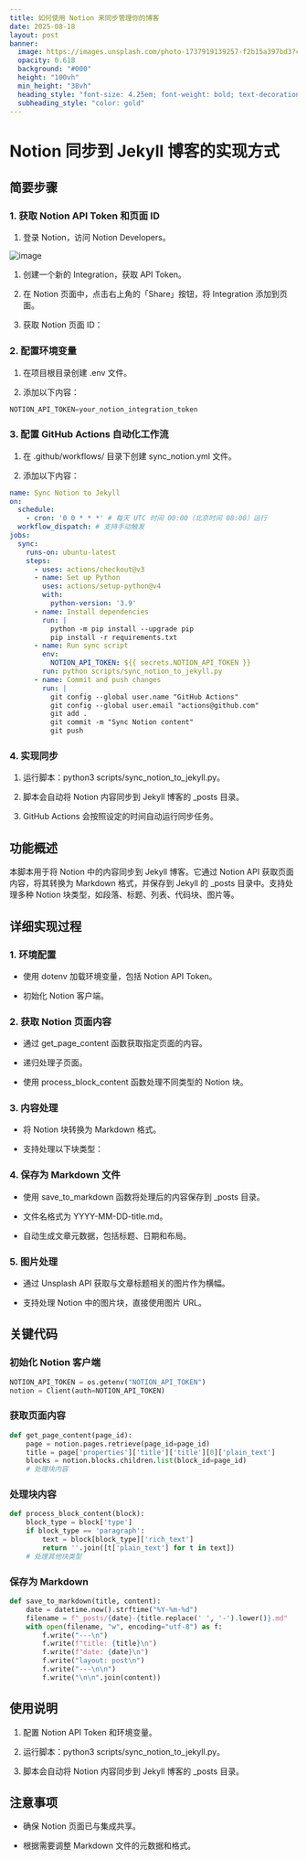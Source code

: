 ```yaml
---
title: 如何使用 Notion 来同步管理你的博客
date: 2025-08-18
layout: post
banner:
  image: https://images.unsplash.com/photo-1737919139257-f2b15a397bd3?crop=entropy&cs=tinysrgb&fit=max&fm=jpg&ixid=M3w2OTIwMzJ8MHwxfHJhbmRvbXx8fHx8fHx8fDE3NTU1NDg1NzR8&ixlib=rb-4.1.0&q=80&w=1080
  opacity: 0.618
  background: "#000"
  height: "100vh"
  min_height: "38vh"
  heading_style: "font-size: 4.25em; font-weight: bold; text-decoration: underline"
  subheading_style: "color: gold"
---
```


# Notion 同步到 Jekyll 博客的实现方式

## 简要步骤

### 1. 获取 Notion API Token 和页面 ID

1. 登录 Notion，访问 Notion Developers。

![image](https://prod-files-secure.s3.us-west-2.amazonaws.com/a7a0cc5a-89b9-4cda-8686-1fba0ca52f40/d19c1afe-dea5-4312-9333-786b0ba83054/image.png?X-Amz-Algorithm=AWS4-HMAC-SHA256&X-Amz-Content-Sha256=UNSIGNED-PAYLOAD&X-Amz-Credential=ASIAZI2LB466YFLMKKUQ%2F20250818%2Fus-west-2%2Fs3%2Faws4_request&X-Amz-Date=20250818T202254Z&X-Amz-Expires=3600&X-Amz-Security-Token=IQoJb3JpZ2luX2VjEGQaCXVzLXdlc3QtMiJIMEYCIQCx41EvQdGYaOhAUHNShvcD%2FjwuVFfk%2FlxDF6ltZgFqGAIhAIOQIzzOe70lY8tsAwEJ9WFqBwiv4jJeBKX0Rm0fZ45mKogECK3%2F%2F%2F%2F%2F%2F%2F%2F%2F%2FwEQABoMNjM3NDIzMTgzODA1IgxNMR70G%2FUamOpmd88q3AOvm3I9ker%2BO5m3AhF2sEcQVadnHFT%2FkcJEcDGbpKkfNpmIgVitMEoFP41TI3sH5G0%2FKDMmsQa%2F0jGxoG0PxBW%2Bgqun%2BTummHOtCrIrf%2FvoXmXDTP8trV0Sg4T2PVbFvVrrevyPif7awWSfQ%2FuuaanJ3vT0uABTRnmbAHmK1n5IJ1nlpdRLjX%2FH%2FAx8ssrOdARiYfCHY3POZyXwnVsRJ6hMdMqsRQ8E6S1dFBL3VjdFuts%2B%2BK0jrzpiMbM8chdBRBWOLWhmzZn%2B9Y23FKLSZ8CmBu6Wjup4p1wgIXPH%2FfWsb7HOFig6ENP%2BgMfPGRDxuglL%2B0usIOVemfjBtKxRIyEmAIMpx%2BznFoV5%2FV%2FJEHf%2BuKzFTHBoaMBGQIr7oq9oQpmzUA5GrsLNb%2FfxoPawbNv8mHBcjZqAncfgyONishSUrLJUbspJTpzDLKLtyKqyoouFAswEiZ%2FtI0mOz7dN1%2B3zna%2BXT4p173XNbPuynITfLQzIiRl7WcmtciWlUBbMmd41IWnvF3wMKUkzRmKz4YR0bT%2BskDr5sXW1KVW95smGWadAeoK5kLJcXCcqrbZXluu9cbHuwCumNgu%2BNK6WJP5oYO%2BRlgPjRSNSv%2F29vgN9YYwx8xFI9Ypw11%2BRyDCIkY7FBjqkAYuU5BEa%2Frty8A9ZZw3iif7sfbpQiMZkun30%2F9yB2WfZjsinxUdA2urZdOHolNFo1a0pMR9dpy94x2vkuXrbfQmp64F8psBu%2FvWHZiUFUrpSsBI14bBoNHsW5CIFaYzEplp9njZicsLQltHEIEuv3Db97z2SN3TeFkzEMlNC1O%2BakKmvjdBBUDw51ecwmgXdH3TV5VJY4x3LG4BoF24f6dqqvTtg&X-Amz-Signature=499c1733492e68066bfd9fe875d36cba248c842a19ee9a7e0ba8d8118821153d&X-Amz-SignedHeaders=host&x-amz-checksum-mode=ENABLED&x-id=GetObject)

1. 创建一个新的 Integration，获取 API Token。

1. 在 Notion 页面中，点击右上角的「Share」按钮，将 Integration 添加到页面。

1. 获取 Notion 页面 ID：


### 2. 配置环境变量

1. 在项目根目录创建 .env 文件。

1. 添加以下内容：

```javascript
NOTION_API_TOKEN=your_notion_integration_token
```

### 3. 配置 GitHub Actions 自动化工作流

1. 在 .github/workflows/ 目录下创建 sync_notion.yml 文件。

1. 添加以下内容：

```yaml
name: Sync Notion to Jekyll
on:
  schedule:
    - cron: '0 0 * * *' # 每天 UTC 时间 00:00（北京时间 08:00）运行
  workflow_dispatch: # 支持手动触发
jobs:
  sync:
    runs-on: ubuntu-latest
    steps:
      - uses: actions/checkout@v3
      - name: Set up Python
        uses: actions/setup-python@v4
        with:
          python-version: '3.9'
      - name: Install dependencies
        run: |
          python -m pip install --upgrade pip
          pip install -r requirements.txt
      - name: Run sync script
        env:
          NOTION_API_TOKEN: ${{ secrets.NOTION_API_TOKEN }}
        run: python scripts/sync_notion_to_jekyll.py
      - name: Commit and push changes
        run: |
          git config --global user.name "GitHub Actions"
          git config --global user.email "actions@github.com"
          git add .
          git commit -m "Sync Notion content"
          git push
```

### 4. 实现同步

1. 运行脚本：python3 scripts/sync_notion_to_jekyll.py。

1. 脚本会自动将 Notion 内容同步到 Jekyll 博客的 _posts 目录。

1. GitHub Actions 会按照设定的时间自动运行同步任务。

## 功能概述

本脚本用于将 Notion 中的内容同步到 Jekyll 博客。它通过 Notion API 获取页面内容，将其转换为 Markdown 格式，并保存到 Jekyll 的 _posts 目录中。支持处理多种 Notion 块类型，如段落、标题、列表、代码块、图片等。

## 详细实现过程

### 1. 环境配置

- 使用 dotenv 加载环境变量，包括 Notion API Token。

- 初始化 Notion 客户端。

### 2. 获取 Notion 页面内容

- 通过 get_page_content 函数获取指定页面的内容。

- 递归处理子页面。

- 使用 process_block_content 函数处理不同类型的 Notion 块。

### 3. 内容处理

- 将 Notion 块转换为 Markdown 格式。

- 支持处理以下块类型：


### 4. 保存为 Markdown 文件

- 使用 save_to_markdown 函数将处理后的内容保存到 _posts 目录。

- 文件名格式为 YYYY-MM-DD-title.md。

- 自动生成文章元数据，包括标题、日期和布局。

### 5. 图片处理

- 通过 Unsplash API 获取与文章标题相关的图片作为横幅。

- 支持处理 Notion 中的图片块，直接使用图片 URL。

## 关键代码

### 初始化 Notion 客户端

```python
NOTION_API_TOKEN = os.getenv("NOTION_API_TOKEN")
notion = Client(auth=NOTION_API_TOKEN)
```

### 获取页面内容

```python
def get_page_content(page_id):
    page = notion.pages.retrieve(page_id=page_id)
    title = page['properties']['title']['title'][0]['plain_text']
    blocks = notion.blocks.children.list(block_id=page_id)
    # 处理块内容
```

### 处理块内容

```python
def process_block_content(block):
    block_type = block['type']
    if block_type == 'paragraph':
        text = block[block_type]['rich_text']
        return ''.join([t['plain_text'] for t in text])
    # 处理其他块类型
```

### 保存为 Markdown

```python
def save_to_markdown(title, content):
    date = datetime.now().strftime("%Y-%m-%d")
    filename = f"_posts/{date}-{title.replace(' ', '-').lower()}.md"
    with open(filename, "w", encoding="utf-8") as f:
        f.write("---\n")
        f.write(f"title: {title}\n")
        f.write(f"date: {date}\n")
        f.write("layout: post\n")
        f.write("---\n\n")
        f.write("\n\n".join(content))
```

## 使用说明

1. 配置 Notion API Token 和环境变量。

1. 运行脚本：python3 scripts/sync_notion_to_jekyll.py。

1. 脚本会自动将 Notion 内容同步到 Jekyll 博客的 _posts 目录。

## 注意事项

- 确保 Notion 页面已与集成共享。

- 根据需要调整 Markdown 文件的元数据和格式。